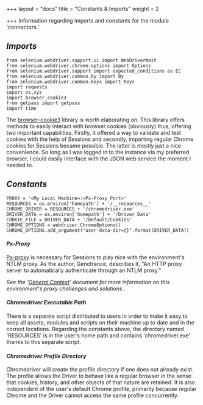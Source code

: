 +++
layout = "docs"
title = "Constants & Imports"
weight = 2

+++
Information regarding imports and constants for the module 'connectors.'

## _Imports_

    from selenium.webdriver.support.ui import WebDriverWait
    from selenium.webdriver.chrome.options import Options
    from selenium.webdriver.support import expected_conditions as EC
    from selenium.webdriver.common.by import By
    from selenium.webdriver.common.keys import Keys
    import requests
    import os,sys
    import browser_cookie3
    from getpass import getpass
    import time

The [browser-cookie3](https://pypi.org/project/browser-cookie3/0.6.0/) library is worth elaborating on. This library offers methods to easily interact with browser cookies (obviously) thus, offering two important capabilities. Firstly, it offered a way to validate and test cookies with the help of Sessions and secondly, importing regular Chrome cookies for Sessions became possible. The latter is mostly just a nice convenience. So long as I was logged in to the instance via my preferred browser, I could easily interface with the JSON web service the moment I needed to.

## _Constants_

    PROXY = '<My Local Machine>:<Px-Proxy Port>'
    RESOURCES = os.environ['homepath'] + '/__resources__'
    CHROME_DRIVER = RESOURCES + '/chromedriver.exe'
    DRIVER_DATA = os.environ['homepath'] + '/Driver Data'
    COOKIE_FILE = DRIVER_DATA + '/Default/Cookies'
    CHROME_OPTIONS = webdriver.ChromeOptions()
    CHROME_OPTIONS.add_argument("user-data-dir={}".format(DRIVER_DATA))

#### **_Px-Proxy_**

[Px-proxy](https://github.com/genotrance/px) is necessary for Sessions to play nice with the environment's NTLM proxy. As the author, Genotrance, describes it, "An HTTP proxy server to automatically authenticate through an NTLM proxy."

_See the '_[_General Context_](/docs/general-context/)_' document for more information on this environment's proxy challenges and solutions ._

#### **_Chromedriver Executable Path_**

There is a separate script distributed to users in order to make it easy to keep all assets, modules and scripts on their machine up to date and in the correct locations. Regarding the constants above, the directory named 'RESOURCES' is in the user's home path and contains 'chromedriver.exe' thanks to this separate script.

#### **_Chromedriver Profile Directory_**

Chromedriver will create the profile directory if one does not already exist. The profile allows the Driver to behave like a regular browser in the sense that cookies, history, and other objects of that nature are retained. It is also independent of the user's default Chrome profile, primarily because regular Chrome and the Driver cannot access the same profile concurrently.